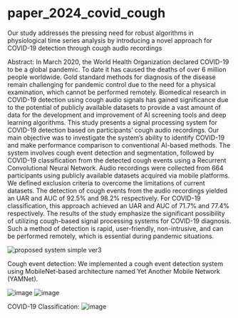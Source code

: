 # paper_2024_covid_cough
Our study addresses the pressing need for robust algorithms in physiological time series analysis by introducing a novel approach for COVID-19 detection through cough audio recordings

Abstract:
In March 2020, the World Health Organization declared COVID-19 to be a global pandemic. To date it has caused the deaths of over 6 million people worldwide. Gold standard methods for diagnosis of the disease remain challenging for pandemic control due to the need for a physical examination, which cannot be performed remotely. Biomedical research in COVID-19 detection using cough audio signals has gained significance due to the potential of publicly available datasets to provide a vast amount of data for the development and improvement of AI screening tools and deep learning algorithms. This study presents a signal processing system for COVID-19 detection based on participants’ cough audio recordings. Our main objective was to investigate the system’s ability to identify COVID-19 and make performance comparison to conventional AI-based methods. The system involves cough event detection and segmentation, followed by COVID-19 classification from the detected cough events using a Recurrent Convolutional Neural Network. Audio recordings were collected from 664 participants using publicly available datasets acquired via mobile platforms. We defined exclusion criteria to overcome the limitations of current datasets. The detection of cough events from the audio recordings yielded an UAR and AUC of 92.5% and 98.2% respectively. For COVID-19 classification, this approach achieved an UAR and AUC of 71.7% and 77.4% respectively. The results of the study emphasize the significant possibility of utilizing cough-based signal processing systems for COVID-19 diagnosis. Such a method of detection is rapid, user-friendly, non-intrusive, and can be performed remotely, which is essential during pandemic situations.

![proposed system simple ver3](https://github.com/chikleWhite/paper_2024_covid_cough/assets/136971404/3ef51277-5d82-4a08-a20e-dbdd9ad62357)

Cough event detection:
We implemented a cough event detection system using MobileNet-based architecture named Yet Another Mobile Network (YAMNet).

![image](https://github.com/chikleWhite/paper_2024_covid_cough/assets/136971404/b40f29f9-2ceb-42b5-99f0-655349f01bc8)
![image](https://github.com/chikleWhite/paper_2024_covid_cough/assets/136971404/ab3e1fd6-5f55-4661-a7c6-e44702e256af)

COVID-19 Classification:
![image](https://github.com/chikleWhite/paper_2024_covid_cough/assets/136971404/143e57a3-4bfa-4376-a02b-566fbe384062)
